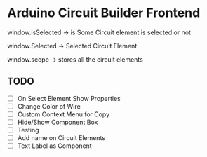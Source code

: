# Arduino Circuit Builder Frontend

window.isSelected -> is Some Circuit element is selected or not

window.Selected -> Selected Circuit Element

window.scope -> stores all the circuit elements

## TODO

- [ ] On Select Element Show Properties
- [ ] Change Color of Wire
- [ ] Custom Context Menu for Copy
- [ ] Hide/Show Component Box
- [ ] Testing
- [ ] Add name on Circuit Elements
- [ ] Text Label as Component
